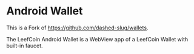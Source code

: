 # Android Wallet
This is a Fork of https://github.com/dashed-slug/wallets.

The LeefCoin Android Wallet is a WebView app of a LeefCoin Wallet with built-in faucet.
